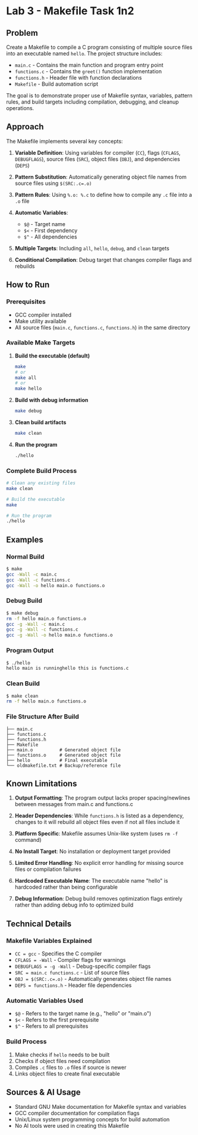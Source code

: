 # Lab 3 - Makefile Task 1n2

## Problem

Create a Makefile to compile a C program consisting of multiple source files into an executable named `hello`. The project structure includes:

- `main.c` - Contains the main function and program entry point
- `functions.c` - Contains the `greet()` function implementation
- `functions.h` - Header file with function declarations
- `Makefile` - Build automation script

The goal is to demonstrate proper use of Makefile syntax, variables, pattern rules, and build targets including compilation, debugging, and cleanup operations.

## Approach

The Makefile implements several key concepts:

1. **Variable Definition**: Using variables for compiler (`CC`), flags (`CFLAGS`, `DEBUGFLAGS`), source files (`SRC`), object files (`OBJ`), and dependencies (`DEPS`)

2. **Pattern Substitution**: Automatically generating object file names from source files using `$(SRC:.c=.o)`

3. **Pattern Rules**: Using `%.o: %.c` to define how to compile any `.c` file into a `.o` file

4. **Automatic Variables**: 
   - `$@` - Target name
   - `$<` - First dependency
   - `$^` - All dependencies

5. **Multiple Targets**: Including `all`, `hello`, `debug`, and `clean` targets

6. **Conditional Compilation**: Debug target that changes compiler flags and rebuilds

## How to Run

### Prerequisites
- GCC compiler installed
- Make utility available
- All source files (`main.c`, `functions.c`, `functions.h`) in the same directory

### Available Make Targets

1. **Build the executable (default)**
   ```bash
   make
   # or
   make all
   # or
   make hello
   ```

2. **Build with debug information**
   ```bash
   make debug
   ```

3. **Clean build artifacts**
   ```bash
   make clean
   ```

4. **Run the program**
   ```bash
   ./hello
   ```

### Complete Build Process
```bash
# Clean any existing files
make clean

# Build the executable
make

# Run the program
./hello
```

## Examples

### Normal Build
```bash
$ make
gcc -Wall -c main.c
gcc -Wall -c functions.c
gcc -Wall -o hello main.o functions.o
```

### Debug Build
```bash
$ make debug
rm -f hello main.o functions.o
gcc -g -Wall -c main.c
gcc -g -Wall -c functions.c
gcc -g -Wall -o hello main.o functions.o
```

### Program Output
```bash
$ ./hello
hello main is runninghello this is functions.c 
```

### Clean Build
```bash
$ make clean
rm -f hello main.o functions.o
```

### File Structure After Build
```
├── main.c
├── functions.c
├── functions.h
├── Makefile
├── main.o          # Generated object file
├── functions.o     # Generated object file
├── hello           # Final executable
└── oldmakefile.txt # Backup/reference file
```

## Known Limitations

1. **Output Formatting**: The program output lacks proper spacing/newlines between messages from main.c and functions.c

2. **Header Dependencies**: While `functions.h` is listed as a dependency, changes to it will rebuild all object files even if not all files include it

3. **Platform Specific**: Makefile assumes Unix-like system (uses `rm -f` command)

4. **No Install Target**: No installation or deployment target provided

5. **Limited Error Handling**: No explicit error handling for missing source files or compilation failures

6. **Hardcoded Executable Name**: The executable name "hello" is hardcoded rather than being configurable

7. **Debug Information**: Debug build removes optimization flags entirely rather than adding debug info to optimized build

## Technical Details

### Makefile Variables Explained
- `CC = gcc` - Specifies the C compiler
- `CFLAGS = -Wall` - Compiler flags for warnings
- `DEBUGFLAGS = -g -Wall` - Debug-specific compiler flags
- `SRC = main.c functions.c` - List of source files
- `OBJ = $(SRC:.c=.o)` - Automatically generates object file names
- `DEPS = functions.h` - Header file dependencies

### Automatic Variables Used
- `$@` - Refers to the target name (e.g., "hello" or "main.o")
- `$<` - Refers to the first prerequisite
- `$^` - Refers to all prerequisites

### Build Process
1. Make checks if `hello` needs to be built
2. Checks if object files need compilation
3. Compiles `.c` files to `.o` files if source is newer
4. Links object files to create final executable

## Sources & AI Usage

- Standard GNU Make documentation for Makefile syntax and variables
- GCC compiler documentation for compilation flags
- Unix/Linux system programming concepts for build automation
- No AI tools were used in creating this Makefile
